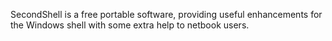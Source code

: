 SecondShell is a free portable software, providing useful enhancements for the Windows shell with some extra help to netbook users.